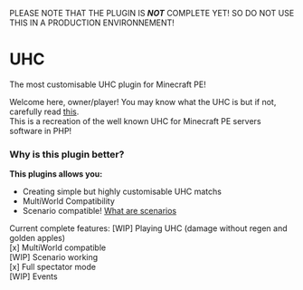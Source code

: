 PLEASE NOTE THAT THE PLUGIN IS ***NOT*** COMPLETE YET! SO DO NOT USE THIS IN A PRODUCTION ENVIRONNEMENT!    

# UHC
 The most customisable UHC plugin for Minecraft PE!

Welcome here, owner/player! You may know what the UHC is but if not, carefully read [this](wiki/What-is-UHC).    
This is a recreation of the well known UHC for Minecraft PE servers software in PHP!    
### Why is this plugin better?
**This plugins allows you:**
 - Creating simple but highly customisable UHC matchs
 - MultiWorld Compatibility
 - Scenario compatible! [What are scenarios](https://github.com/Ad5001/UHC/wiki/What-are-Scenarios%3F)    
    
Current complete features:
[WIP] Playing UHC (damage without regen and golden apples)        
[x] MultiWorld compatible     
[WIP] Scenario working     
[x] Full spectator mode     
[WIP] Events     
